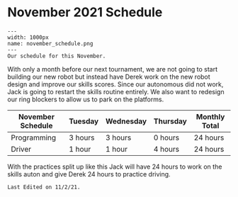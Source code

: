 # November 2021 Schedule

```{figure} ././_images/november/nov_calendar.png
---
width: 1000px
name: november_schedule.png
---
Our schedule for this November.
```

With only a month before our next tournament, we are not going to start building our new robot but instead have Derek work on the new robot design and improve our skills scores. Since our autonomous did not work, Jack is going to restart the skills routine entirely. We also want to redesign our ring blockers to allow us to park on the platforms.

| November Schedule | Tuesday | Wednesday | Thursday | Monthly Total |
|------------------|---------|-----------|----------|---------------|
| Programming      | 3 hours | 3 hours   | 0 hours  | 24 hours      |
| Driver           | 1 hour  | 1 hour    | 4 hours  | 24 hours      |

With the practices split up like this Jack will have 24 hours to work on the skills auton and give Derek 24 hours to practice driving. 

```{important}
Last Edited on 11/2/21.
```